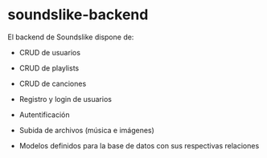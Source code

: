 # soundslike-backend


El backend de Soundslike dispone de:

- CRUD de usuarios 
- CRUD de playlists
- CRUD de canciones

- Registro y login de usuarios 
- Autentificación 
- Subida de archivos (música e imágenes)

- Modelos definidos para la base de datos con sus respectivas relaciones 





